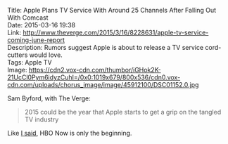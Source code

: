 Title: Apple Plans TV Service With Around 25 Channels After Falling Out With Comcast  
Date: 2015-03-16 19:38  
Link: http://www.theverge.com/2015/3/16/8228631/apple-tv-service-coming-june-report  
Description: Rumors suggest Apple is about to release a TV service cord-cutters would love.  
Tags: Apple TV  
Image: https://cdn2.vox-cdn.com/thumbor/iGHok2K-21UcCl0Pym6idyzCuhI=/0x0:1019x679/800x536/cdn0.vox-cdn.com/uploads/chorus_image/image/45912100/DSC01152.0.jpg  

Sam Byford, with The Verge:

> 2015 could be the year that Apple starts to get a grip on the tangled TV industry

Like [I said][1], HBO Now is only the beginning.

[1]: /2015/3/9/the-record-industry-reportedly-wont-let-apple-price-its-streaming-service-below-10 "My post on Apple's pricing for its streaming service"